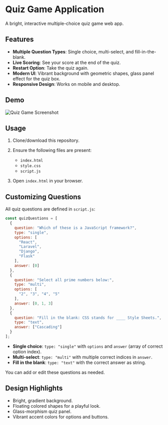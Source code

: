 # Quiz Game Application

A bright, interactive multiple-choice quiz game web app.

## Features

- **Multiple Question Types**: Single choice, multi-select, and fill-in-the-blank.
- **Live Scoring**: See your score at the end of the quiz.
- **Restart Option**: Take the quiz again.
- **Modern UI**: Vibrant background with geometric shapes, glass panel effect for the quiz box.
- **Responsive Design**: Works on mobile and desktop.

## Demo

![Quiz Game Screenshot](https://cdn-icons-png.flaticon.com/512/1108/1108531.png)

## Usage

1. Clone/download this repository.
2. Ensure the following files are present:
   - `index.html`
   - `style.css`
   - `script.js`

3. Open `index.html` in your browser.

## Customizing Questions

All quiz questions are defined in `script.js`:

```javascript
const quizQuestions = [
  {
    question: "Which of these is a JavaScript framework?",
    type: "single",
    options: [
      "React",
      "Laravel",
      "Django",
      "Flask"
    ],
    answer: [0]
  },
  {
    question: "Select all prime numbers below:",
    type: "multi",
    options: [
      "2", "3", "4", "5"
    ],
    answer: [0, 1, 3]
  },
  {
    question: "Fill in the blank: CSS stands for ____ Style Sheets.",
    type: "text",
    answer: ["Cascading"]
  }
];
```
- **Single choice**: `type: "single"` with `options` and `answer` (array of correct option index).
- **Multi-select**: `type: "multi"` with multiple correct indices in `answer`.
- **Fill in the blank**: `type: "text"` with the correct answer as string.

You can add or edit these questions as needed.

## Design Highlights

- Bright, gradient background.
- Floating colored shapes for a playful look.
- Glass-morphism quiz panel.
- Vibrant accent colors for options and buttons.


